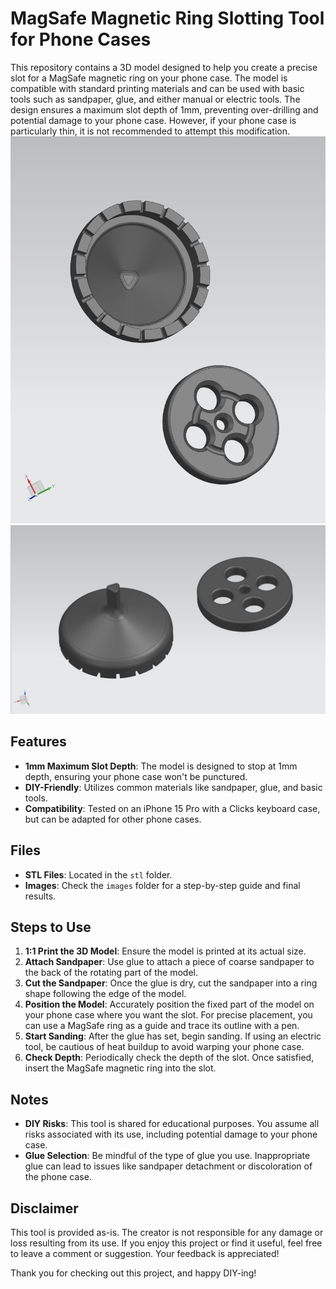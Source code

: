 # MagSafe Magnetic Ring Slotting Tool for Phone Cases

This repository contains a 3D model designed to help you create a precise slot for a MagSafe magnetic ring on your phone case. The model is compatible with standard printing materials and can be used with basic tools such as sandpaper, glue, and either manual or electric tools. The design ensures a maximum slot depth of 1mm, preventing over-drilling and potential damage to your phone case. However, if your phone case is particularly thin, it is not recommended to attempt this modification.
![](images/1b495ca9a85275e6ea96299e8f0fa38e.PNG)
![](images/86de8435c7f912d2e382297d22d344f0.PNG)
## Features
- **1mm Maximum Slot Depth**: The model is designed to stop at 1mm depth, ensuring your phone case won't be punctured.
- **DIY-Friendly**: Utilizes common materials like sandpaper, glue, and basic tools.
- **Compatibility**: Tested on an iPhone 15 Pro with a Clicks keyboard case, but can be adapted for other phone cases.

## Files
- **STL Files**: Located in the `stl` folder.
- **Images**: Check the `images` folder for a step-by-step guide and final results.

## Steps to Use

1. **1:1 Print the 3D Model**: Ensure the model is printed at its actual size.
2. **Attach Sandpaper**: Use glue to attach a piece of coarse sandpaper to the back of the rotating part of the model.
3. **Cut the Sandpaper**: Once the glue is dry, cut the sandpaper into a ring shape following the edge of the model.
4. **Position the Model**: Accurately position the fixed part of the model on your phone case where you want the slot. For precise placement, you can use a MagSafe ring as a guide and trace its outline with a pen.
5. **Start Sanding**: After the glue has set, begin sanding. If using an electric tool, be cautious of heat buildup to avoid warping your phone case.
6. **Check Depth**: Periodically check the depth of the slot. Once satisfied, insert the MagSafe magnetic ring into the slot.

## Notes
- **DIY Risks**: This tool is shared for educational purposes. You assume all risks associated with its use, including potential damage to your phone case.
- **Glue Selection**: Be mindful of the type of glue you use. Inappropriate glue can lead to issues like sandpaper detachment or discoloration of the phone case.

## Disclaimer
This tool is provided as-is. The creator is not responsible for any damage or loss resulting from its use. If you enjoy this project or find it useful, feel free to leave a comment or suggestion. Your feedback is appreciated!

Thank you for checking out this project, and happy DIY-ing!
